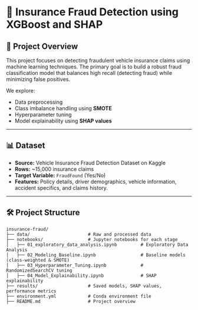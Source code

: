 # 🚗 Insurance Fraud Detection using XGBoost and SHAP

## 📄 Project Overview

This project focuses on detecting fraudulent vehicle insurance claims using machine learning techniques. The primary goal is to build a robust fraud classification model that balances high recall (detecting fraud) while minimizing false positives.

We explore:
- Data preprocessing
- Class imbalance handling using **SMOTE**
- Hyperparameter tuning
- Model explainability using **SHAP values**

---

## 📊 Dataset

- **Source:** Vehicle Insurance Fraud Detection Dataset on Kaggle  
- **Rows:** ~15,000 insurance claims  
- **Target Variable:** `FraudFound` (Yes/No)  
- **Features:** Policy details, driver demographics, vehicle information, accident specifics, and claims history.

---

## 🛠️ Project Structure

```text
insurance-fraud/
├── data/                      # Raw and processed data
├── notebooks/                 # Jupyter notebooks for each stage
│   ├── 01_exploratory_data_analysis.ipynb         # Exploratory Data Analysis
│   ├── 02_Modeling_Baseline.ipynb                 # Baseline models (class-weighted & SMOTE)
│   ├── 03_Hyperparameter_Tuning.ipynb             # RandomizedSearchCV tuning
│   ├── 04_Model_Explainability.ipynb              # SHAP explainability
├── results/                   # Saved models, SHAP values, performance metrics
├── environment.yml            # Conda environment file
├── README.md                  # Project overview
